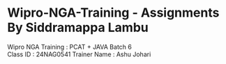 # Wipro-NGA-Training - Assignments By Siddramappa Lambu
Wipro NGA Training : PCAT + JAVA Batch 6  
Class ID : 24NAG0541
Trainer Name : Ashu Johari



